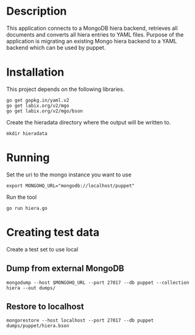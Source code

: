 # Description
This application connects to a MongoDB hiera backend, retrieves all documents and converts all hiera entries to YAML files. Purpose of the application
is migrating an existing Mongo hiera backend to a YAML backend which can be used by puppet.

# Installation
This project depends on the following libraries.
```
go get gopkg.in/yaml.v2
go get labix.org/v2/mgo
go get labix.org/v2/mgo/bson
```
Create the hieradata directory where the output will be written to.
```
mkdir hieradata
```

# Running
Set the uri to the mongo instance you want to use
```
export MONGOHQ_URL="mongodb://localhost/puppet"
```

Run the tool
```
go run hiera.go
```

# Creating test data
Create a test set to use local
## Dump from external MongoDB
```
mongodump --host $MONGOHQ_URL --port 27017 --db puppet --collection hiera --out dumps/
```

## Restore to localhost
```
mongorestore --host localhost --port 27017 --db puppet dumps/puppet/hiera.bson
```
